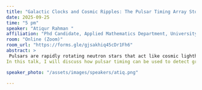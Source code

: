 ```yaml
---
title: "Galactic Clocks and Cosmic Ripples: The Pulsar Timing Array Story"
date: 2025-09-25
time: "5 pm"
speaker: "Atiqur Rahman "
affiliation: "Phd Candidate, Applied Mathematics Department, University of Cape Town"
room: "Online (Zoom)"
room_url: "https://forms.gle/gjsakhiq45cDr1Fh6"
abstract: >
 Pulsars are rapidly rotating neutron stars that act like cosmic lighthouses, emitting beams of radio waves that sweep past Earth with extraordinary regularity. Some of these, the millisecond pulsars, rival atomic clocks in their timing precision. By carefully tracking the arrival times of pulses from many such objects distributed across the sky, astronomers have built a galaxy-scale observatory known as a Pulsar Timing Array (PTA). PTAs are uniquely sensitive to ultra-low-frequency (nano-Hertz) gravitational waves—ripples in spacetime generated by systems such as supermassive black hole binaries in the process of merging.
In this talk, I will discuss how pulsar timing can be used to detect gravitational-wave signatures in the background. It is fascinating to see how researchers have turned our galaxy into a detector, using correlated signals across the pulsar network to reveal the presence of gravitational waves. I will also highlight the most recent results from PTA collaborations, including evidence for a stochastic gravitational-wave background, and discuss the exciting prospects for resolving individual sources in the coming years.

speaker_photo: "/assets/images/speakers/atiq.png"

---
```

